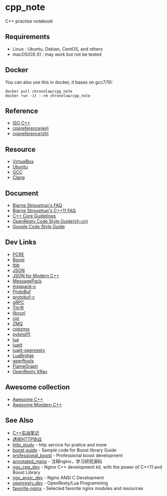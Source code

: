 # cpp_note
C++ practise notebook

## Requirements

* Linux : Ubuntu, Debian, CentOS, and others
* macOS(OS X) : may work but not be tested

## Docker

You can also use this in docker, it bases on gcc7/10:

```docker
docker pull chronolaw/cpp_note
docker run -it --rm chronolaw/cpp_note
```

## Reference

* [ISO C++](http://www.open-std.org/jtc1/sc22/wg21/)
* [cppreference(en)](https://en.cppreference.com/w/)
* [cppreference(zh)](https://zh.cppreference.com/w/)


## Resource

* [VirtualBox](https://www.virtualbox.org)
* [Ubuntu](https://ubuntu.com/)
* [GCC](http://gcc.gnu.org/)
* [Clang](http://clang.llvm.org/)


## Document

* [Bjarne Stroustrup's FAQ](http://www.stroustrup.com/bs_faq.html)
* [Bjarne Stroustrup's C++11 FAQ](http://www.stroustrup.com/C++11FAQ.html)
* [C++ Core Guidelines](https://github.com/isocpp/CppCoreGuidelines)
* [OpenResty Code Style Guide(zh-cn)](http://openresty.org/cn/c-coding-style-guide.html)
* [Google Code Style Guide](https://google.github.io/styleguide/cppguide.html)


## Dev Links

* [PCRE](http://www.pcre.org/)
* [Boost](https://www.boost.org/)
* [tbb](https://github.com/intel/tbb)
* [JSON](https://www.json.org/json-zh.html)
* [JSON for Modern C++](https://github.com/nlohmann/json)
* [MessagePack](https://msgpack.org/)
* [msgpack-c](https://github.com/msgpack/msgpack-c)
* [ProtoBuf](https://github.com/protocolbuffers/protobuf)
* [protobuf-c](https://github.com/protobuf-c/protobuf-c)
* [gRPC](https://grpc.io)
* [Thrift](https://thrift.apache.org/)
* [libcurl](https://curl.haxx.se/libcurl/)
* [cpr](https://github.com/whoshuu/cpr)
* [ZMQ](https://zeromq.org/)
* [cppzmq](https://github.com/zeromq/cppzmq)
* [pybind11](https://github.com/pybind/pybind11)
* [lua](https://www.lua.org/)
* [luajit](http://luajit.org/)
* [luajit-openresty](https://github.com/openresty/luajit2)
* [LuaBridge](https://github.com/vinniefalco/LuaBridge)
* [gperftools](https://github.com/gperftools/gperftools)
* [FlameGraph](https://github.com/brendangregg/FlameGraph)
* [OpenResty XRay](https://openresty.com.cn/cn/xray/)

## Awesome collection

* [Awesome C++](https://github.com/fffaraz/awesome-cpp)
* [Awesome Mordern C++](https://github.com/rigtorp/awesome-modern-cpp)

## See Also

* [C++实战笔记](https://time.geekbang.org/column/intro/309)
* [透视HTTP协议](https://time.geekbang.org/column/intro/189)
* [http_study](https://github.com/chronolaw/http_study) - http service for pratice and more
* [boost guide](https://github.com/chronolaw/boost_guide.git) - Sample code for Boost library Guide
* [professional_boost](https://github.com/chronolaw/professional_boost.git) - Professional boost development
* [annotated_nginx](https://github.com/chronolaw/annotated_nginx) - 注释nginx，学习研究源码
* [ngx_cpp_dev](https://github.com/chronolaw/ngx_cpp_dev) - Nginx C++ development kit, with the power of C++11 and Boost Library
* [ngx_ansic_dev](https://github.com/chronolaw/ngx_ansic_dev) - Nginx ANSI C Development
* [openresty_dev](https://github.com/chronolaw/openresty_dev) - OpenResty/Lua Programming
* [favorite-nginx](https://github.com/chronolaw/favorite-nginx) - Selected favorite nginx modules and resources
